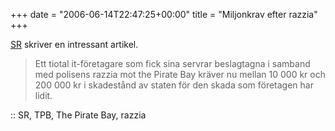 +++
date = "2006-06-14T22:47:25+00:00"
title = "Miljonkrav efter razzia"
+++

[SR][1] skriver en intressant artikel.

> Ett tiotal it-företagare som fick sina servrar beslagtagna i samband med polisens razzia mot the Pirate Bay kräver nu mellan 10 000 kr och 200 000 kr i skadestånd av staten för den skada som företagen har lidit.

:: SR, TPB, The Pirate Bay, razzia

<small></small>

 [1]: http://www.sr.se/ekot/artikel.asp?artikel=879159
